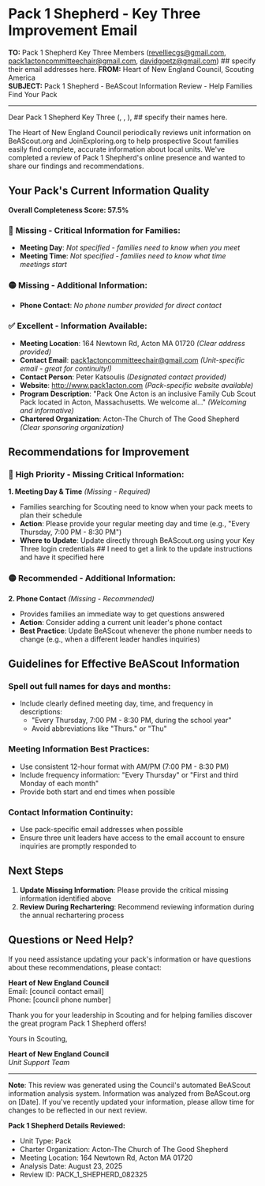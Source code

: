 # Pack 1 Shepherd - Key Three Improvement Email

**TO:** Pack 1 Shepherd Key Three Members (<revelliecgs@gmail.com>, <pack1actoncommitteechair@gmail.com>, <davidgoetz@gmail.com>) ## specify their email addresses here.
**FROM:** Heart of New England Council, Scouting America  
**SUBJECT:** Pack 1 Shepherd - BeAScout Information Review - Help Families Find Your Pack  

---

Dear Pack 1 Shepherd Key Three (<Eleanor A Terry>, <Peter  Katsoulis>, <David  Goetz>), ## specify their names here.

The Heart of New England Council periodically reviews unit information on BeAScout.org and JoinExploring.org to help prospective Scout families easily find complete, accurate information about local units. We've completed a review of Pack 1 Shepherd's online presence and wanted to share our findings and recommendations.

## Your Pack's Current Information Quality

**Overall Completeness Score: 57.5%**

### 🔴 **Missing - Critical Information for Families:**
- **Meeting Day**: *Not specified - families need to know when you meet*
- **Meeting Time**: *Not specified - families need to know what time meetings start*

### 🟡 **Missing - Additional Information:**
- **Phone Contact**: *No phone number provided for direct contact*

### ✅ **Excellent - Information Available:**
- **Meeting Location**: 164 Newtown Rd, Acton MA 01720 *(Clear address provided)*
- **Contact Email**: pack1actoncommitteechair@gmail.com *(Unit-specific email - great for continuity!)*
- **Contact Person**: Peter Katsoulis *(Designated contact provided)*
- **Website**: http://www.pack1acton.com *(Pack-specific website available)*
- **Program Description**: "Pack One Acton is an inclusive Family Cub Scout Pack located in Acton, Massachusetts.  We welcome al..." *(Welcoming and informative)*
- **Chartered Organization**: Acton-The Church of The Good Shepherd *(Clear sponsoring organization)*

## Recommendations for Improvement

### 🔴 **High Priority - Missing Critical Information:**

**1. Meeting Day & Time** *(Missing - Required)*
- Families searching for Scouting need to know when your pack meets to plan their schedule
- **Action**: Please provide your regular meeting day and time (e.g., "Every Thursday, 7:00 PM - 8:30 PM")
- **Where to Update**: Update directly through BeAScout.org using your Key Three login credentials  ## I need to get a link to the update instructions and have it specified here

### 🟡 **Recommended - Additional Information:**

**2. Phone Contact** *(Missing - Recommended)*
- Provides families an immediate way to get questions answered
- **Action**: Consider adding a current unit leader's phone contact
- **Best Practice**: Update BeAScout whenever the phone number needs to change (e.g., when a different leader handles inquiries)


## Guidelines for Effective BeAScout Information

### **Spell out full names for days and months:**
- Include clearly defined meeting day, time, and frequency in descriptions:
  - "Every Thursday, 7:00 PM - 8:30 PM, during the school year"
  - Avoid abbreviations like "Thurs." or "Thu"

### **Meeting Information Best Practices:**
- Use consistent 12-hour format with AM/PM (7:00 PM - 8:30 PM)
- Include frequency information: "Every Thursday" or "First and third Monday of each month"
- Provide both start and end times when possible

### **Contact Information Continuity:**
- Use pack-specific email addresses when possible
- Ensure three unit leaders have access to the email account to ensure inquiries are promptly responded to

## Next Steps

1. **Update Missing Information**: Please provide the critical missing information identified above
2. **Review During Rechartering**: Recommend reviewing information during the annual rechartering process

## Questions or Need Help?

If you need assistance updating your pack's information or have questions about these recommendations, please contact:

**Heart of New England Council**  
Email: [council contact email]  
Phone: [council phone number]

Thank you for your leadership in Scouting and for helping families discover the great program Pack 1 Shepherd offers!

Yours in Scouting,

**Heart of New England Council**  
*Unit Support Team*

---

**Note**: This review was generated using the Council's automated BeAScout information analysis system. Information was analyzed from BeAScout.org on [Date]. If you've recently updated your information, please allow time for changes to be reflected in our next review.

**Pack 1 Shepherd Details Reviewed:**
- Unit Type: Pack
- Charter Organization: Acton-The Church of The Good Shepherd  
- Meeting Location: 164 Newtown Rd, Acton MA 01720
- Analysis Date: August 23, 2025
- Review ID: PACK_1_SHEPHERD_082325